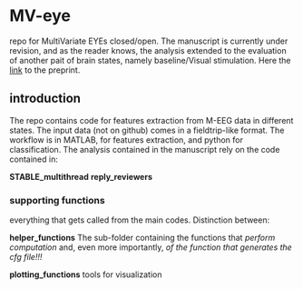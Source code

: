 # MV-eye
repo for MultiVariate EYEs closed/open. The manuscript is currently under revision, and as the reader knows, the analysis extended to the evaluation of another pait of brain states, namely baseline/Visual stimulation. Here the [link](https://doi.org/10.1101/2024.04.17.589917) to the preprint.

## introduction
The repo contains code for features extraction from M-EEG data in different states. The input data (not on github) comes in a fieldtrip-like format. The workflow is in MATLAB, for features extraction, and python for classification.
The analysis contained in the manuscript rely on the code contained in:

**STABLE_multithread**
**reply_reviewers**

### supporting functions

everything that gets called from the main codes. Distinction between:

**helper_functions**
The sub-folder containing the functions that _perform computation_ and, even more importantly, _of the function that generates the cfg file!!!_

**plotting_functions**
tools for visualization

